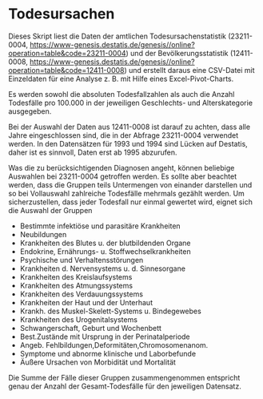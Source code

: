 # Todesursachen
Dieses Skript liest die Daten der amtlichen Todesursachenstatistik (23211-0004, https://www-genesis.destatis.de/genesis//online?operation=table&code=23211-0004) und der Bevölkerungsstatistik (12411-0008, https://www-genesis.destatis.de/genesis//online?operation=table&code=12411-0008) und erstellt daraus eine CSV-Datei mit Einzeldaten für eine Analyse z. B. mit Hilfe eines Excel-Pivot-Charts.

Es werden sowohl die absoluten Todesfallzahlen als auch die Anzahl Todesfälle pro 100.000 in der jeweiligen Geschlechts- und Alterskategorie ausgegeben.

Bei der Auswahl der Daten aus 12411-0008 ist darauf zu achten, dass alle Jahre eingeschlossen sind, die in der Abfrage 23211-0004 verwendet werden. In den Datensätzen für 1993 und 1994 sind Lücken auf Destatis, daher ist es sinnvoll, Daten erst ab 1995 abzurufen.

Was die zu berücksichtigenden Diagnosen angeht, können beliebige Auswahlen bei 23211-0004 getroffen werden. Es sollte aber beachtet werden, dass die Gruppen teils Untermengen von einander darstellen und so bei Vollauswahl zahlreiche Todesfälle mehrmals gezählt werden. Um sicherzustellen, dass jeder Todesfall nur einmal gewertet wird, eignet sich die Auswahl der Gruppen

- Bestimmte infektiöse und parasitäre Krankheiten
- Neubildungen
- Krankheiten des Blutes u. der blutbildenden Organe
- Endokrine, Ernährungs- u. Stoffwechselkrankheiten
- Psychische und Verhaltensstörungen
- Krankheiten d. Nervensystems u. d. Sinnesorgane
- Krankheiten des Kreislaufsystems
- Krankheiten des Atmungssystems
- Krankheiten des Verdauungssystems
- Krankheiten der Haut und der Unterhaut
- Krankh. des Muskel-Skelett-Systems u. Bindegewebes
- Krankheiten des Urogenitalsystems
- Schwangerschaft, Geburt und Wochenbett
- Best.Zustände mit Ursprung in der Perinatalperiode
- Angeb. Fehlbildungen,Deformitäten,Chromosomenanom.
- Symptome und abnorme klinische und Laborbefunde
- Äußere Ursachen von Morbidität und Mortalität

Die Summe der Fälle dieser Gruppen zusammengenommen entspricht genau der Anzahl der Gesamt-Todesfälle für den jeweiligen Datensatz.
